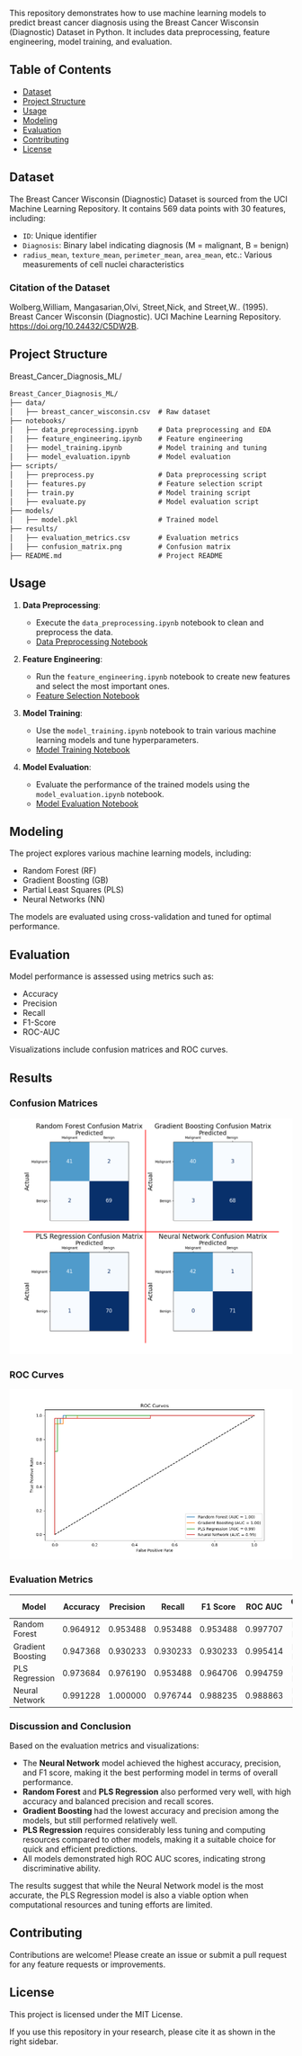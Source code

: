 This repository demonstrates how to use machine learning models to predict breast cancer diagnosis using the Breast Cancer Wisconsin (Diagnostic) Dataset in Python. It includes data preprocessing, feature engineering, model training, and evaluation.

## Table of Contents

- [Dataset](#dataset)
- [Project Structure](#project-structure)
- [Usage](#usage)
- [Modeling](#modeling)
- [Evaluation](#evaluation)
- [Contributing](#contributing)
- [License](#license)

## Dataset

The Breast Cancer Wisconsin (Diagnostic) Dataset is sourced from the UCI Machine Learning Repository. It contains 569 data points with 30 features, including:

- `ID`: Unique identifier
- `Diagnosis`: Binary label indicating diagnosis (M = malignant, B = benign)
- `radius_mean`, `texture_mean`, `perimeter_mean`, `area_mean`, etc.: Various measurements of cell nuclei characteristics

### Citation of the Dataset

Wolberg,William, Mangasarian,Olvi, Street,Nick, and Street,W.. (1995). Breast Cancer Wisconsin (Diagnostic). UCI Machine Learning Repository. https://doi.org/10.24432/C5DW2B.

## Project Structure
Breast_Cancer_Diagnosis_ML/

```plaintext
Breast_Cancer_Diagnosis_ML/
├── data/
│   ├── breast_cancer_wisconsin.csv  # Raw dataset
├── notebooks/
│   ├── data_preprocessing.ipynb     # Data preprocessing and EDA
│   ├── feature_engineering.ipynb    # Feature engineering
│   ├── model_training.ipynb         # Model training and tuning
│   ├── model_evaluation.ipynb       # Model evaluation
├── scripts/
│   ├── preprocess.py                # Data preprocessing script
│   ├── features.py                  # Feature selection script
│   ├── train.py                     # Model training script
│   ├── evaluate.py                  # Model evaluation script
├── models/
│   ├── model.pkl                    # Trained model
├── results/
│   ├── evaluation_metrics.csv       # Evaluation metrics
│   ├── confusion_matrix.png         # Confusion matrix
├── README.md                        # Project README
```

## Usage

1. **Data Preprocessing**:
   - Execute the `data_preprocessing.ipynb` notebook to clean and preprocess the data.
   - [Data Preprocessing Notebook](notebooks/data_preprocessing.ipynb)

2. **Feature Engineering**:
   - Run the `feature_engineering.ipynb` notebook to create new features and select the most important ones.
   - [Feature Selection Notebook](notebooks/feature_selection.ipynb)

3. **Model Training**:
   - Use the `model_training.ipynb` notebook to train various machine learning models and tune hyperparameters.
   - [Model Training Notebook](notebooks/model_training.ipynb)

4. **Model Evaluation**:
   - Evaluate the performance of the trained models using the `model_evaluation.ipynb` notebook.
   - [Model Evaluation Notebook](notebooks/model_evaluation.ipynb)


## Modeling

The project explores various machine learning models, including:

- Random Forest (RF)
- Gradient Boosting (GB)
- Partial Least Squares (PLS)
- Neural Networks (NN)

The models are evaluated using cross-validation and tuned for optimal performance.

## Evaluation

Model performance is assessed using metrics such as:

- Accuracy
- Precision
- Recall
- F1-Score
- ROC-AUC

Visualizations include confusion matrices and ROC curves.

## Results

### Confusion Matrices

![Confusion Matrices](results/confusion_matrices.png)

### ROC Curves

![ROC Curves](results/roc_curves.png)

### Evaluation Metrics

| Model              | Accuracy | Precision | Recall  | F1 Score | ROC AUC | Confusion Matrix          |
|--------------------|----------|-----------|---------|----------|---------|---------------------------|
| Random Forest      | 0.964912 | 0.953488  | 0.953488| 0.953488 | 0.997707| `[[69, 2], [2, 41]]`      |
| Gradient Boosting  | 0.947368 | 0.930233  | 0.930233| 0.930233 | 0.995414| `[[68, 3], [3, 40]]`      |
| PLS Regression     | 0.973684 | 0.976190  | 0.953488| 0.964706 | 0.994759| `[[70, 1], [2, 41]]`      |
| Neural Network     | 0.991228 | 1.000000  | 0.976744| 0.988235 | 0.988863| `[[71, 0], [1, 42]]`      |

### Discussion and Conclusion

Based on the evaluation metrics and visualizations:

- The **Neural Network** model achieved the highest accuracy, precision, and F1 score, making it the best performing model in terms of overall performance.
- **Random Forest** and **PLS Regression** also performed very well, with high accuracy and balanced precision and recall scores.
- **Gradient Boosting** had the lowest accuracy and precision among the models, but still performed relatively well.
- **PLS Regression** requires considerably less tuning and computing resources compared to other models, making it a suitable choice for quick and efficient predictions.
- All models demonstrated high ROC AUC scores, indicating strong discriminative ability.

The results suggest that while the Neural Network model is the most accurate, the PLS Regression model is also a viable option when computational resources and tuning efforts are limited.

## Contributing

Contributions are welcome! Please create an issue or submit a pull request for any feature requests or improvements.

## License

This project is licensed under the MIT License.

If you use this repository in your research, please cite it as shown in the right sidebar.
